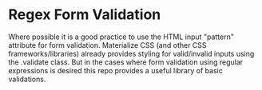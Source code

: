 # Regex Form Validation

Where possible it is a good practice to use the HTML input "pattern" attribute for form validation. Materialize CSS (and other CSS frameworks/libraries) already provides styling for valid/invalid inputs using the .validate class. But in the cases where form validation using regular expressions is desired this repo provides a useful library of basic validations.